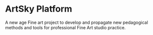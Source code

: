 
# ArtSky Platform
A  new age Fine art project to develop and propagate  new pedagogical methods and tools for professional Fine Art studio practice.

